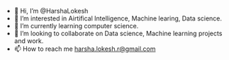 - 👋 Hi, I’m @HarshaLokesh
- 👀 I’m interested in Airtifical Intelligence, Machine learing, Data science.
- 🌱 I’m currently learning computer science.
- 🤝 I’m looking to collaborate on Data science, Machine learning projects and work.
- 📫 How to reach me harsha.lokesh.r@gmail.com

<!---
HarshaLokesh/HarshaLokesh is a ✨ special ✨ repository because its `README.md` (this file) appears on your GitHub profile.
You can click the Preview link to take a look at your changes.
--->
